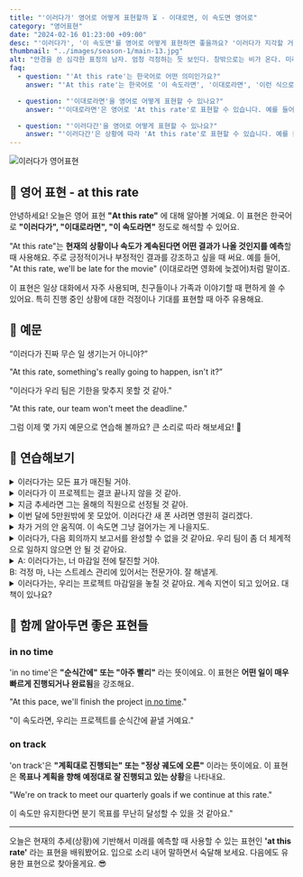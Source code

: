 ```yaml
---
title: "'이러다가' 영어로 어떻게 표현할까 ⏳ - 이대로면, 이 속도면 영어로"
category: "영어표현"
date: "2024-02-16 01:23:00 +09:00"
desc: "'이러다가', '이 속도면'를 영어로 어떻게 표현하면 좋을까요? '이러다가 지각할 거 같아', '이러다가 정말 큰일 날 것 같아' 등을 영어로 표현하는 법을 배워봅시다. 다양한 예문을 통해서 연습하고 본인의 표현으로 만들어 보세요."
thumbnail: "../images/season-1/main-13.jpg"
alt: "안경을 쓴 심각한 표정의 남자. 엄청 걱정하는 듯 보인다. 창밖으로는 비가 온다. 미래에 대해 걱정하는 분위기"
faq:
  - question: "'At this rate'는 한국어로 어떤 의미인가요?"
    answer: "'At this rate'는 한국어로 '이 속도라면', '이대로라면', '이런 식으로 계속된다면' 등으로 해석됩니다. 현재의 상황이나 진행 속도가 계속될 경우 예상되는 결과를 언급할 때 사용합니다."

  - question: "'이대로라면'을 영어로 어떻게 표현할 수 있나요?"
    answer: "'이대로라면'은 영어로 'At this rate'로 표현할 수 있습니다. 예를 들어, '이대로라면 내일까지 일을 끝내기 힘들 것 같아'는 'At this rate, it'll be difficult to finish the work by tomorrow'로 말할 수 있습니다."

  - question: "'이러다간'을 영어로 어떻게 표현할 수 있나요?"
    answer: "'이러다간'은 상황에 따라 'At this rate'로 표현할 수 있습니다. 예를 들어, '이러다간 시험에 떨어질 거야'는 'At this rate, you'll fail the exam'으로 말할 수 있습니다. 이는 현재 상황이 계속될 경우 예상되는 부정적인 결과를 강조합니다."
---
```


![이러다가 영어표현](../images/season-1/main-13.jpg)

## 🌟 영어 표현 - at this rate

안녕하세요! 오늘은 영어 표현 **"At this rate"** 에 대해 알아볼 거예요. 이 표현은 한국어로 **"이러다가", "이대로라면", "이 속도라면"** 정도로 해석할 수 있어요.

"At this rate"는 **현재의 상황이나 속도가 계속된다면 어떤 결과가 나올 것인지를 예측**할 때 사용해요. 주로 긍정적이거나 부정적인 결과를 강조하고 싶을 때 써요. 예를 들어, "At this rate, we'll be late for the movie" (이대로라면 영화에 늦겠어)처럼 말이죠.

이 표현은 일상 대화에서 자주 사용되며, 친구들이나 가족과 이야기할 때 편하게 쓸 수 있어요. 특히 진행 중인 상황에 대한 걱정이나 기대를 표현할 때 아주 유용해요.

<script async src="https://pagead2.googlesyndication.com/pagead/js/adsbygoogle.js?client=ca-pub-1465612013356152"
     crossorigin="anonymous"></script>
<!-- engple-horizontal-ad -->

<ins class="adsbygoogle"
     style="display:block"
     data-ad-client="ca-pub-1465612013356152"
     data-ad-slot="2106896038"
     data-ad-format="auto"
     data-full-width-responsive="true"></ins>

<script>
     (adsbygoogle = window.adsbygoogle || []).push({});
</script>

## 📖 예문

“이러다가 진짜 무슨 일 생기는거 아니야?”

"At this rate, something's really going to happen, isn't it?”

"이러다가 우리 팀은 기한을 맞추지 못할 것 같아."

"At this rate, our team won't meet the deadline."

그럼 이제 몇 가지 예문으로 연습해 볼까요? 큰 소리로 따라 해보세요! 🎉

## 💬 연습해보기

<details>
  <summary>이러다가는 모든 표가 매진될 거야.</summary>
  <span>At this rate, all the tickets will be sold out.</span>
</details>

<details>
 <summary>이러다가 이 프로젝트는 결코 끝나지 않을 것 같아.</summary>
  <span>At this rate, this project will never finish.</span>
</details>

<details>
  <summary>지금 추세라면 그는 올해의 직원으로 선정될 것 같아.</summary>
  <span>At this rate, he's going to be named Employee of the Year.</span>
</details>

<details>
  <summary>이번 달에 5만원밖에 못 모았어. 이러다간 새 폰 사려면 영원히 걸리겠다.</summary>
  <span>I've only saved $50 this month. At this rate, it'll <a href="/blog/in-english/010.take-a-while/">take forever</a> to afford that new phone</span>
</details>

<details>
  <summary>차가 거의 안 움직여. 이 속도면 그냥 걸어가는 게 나을지도.</summary>
  <span>The traffic is barely moving. At this rate, we <a href="/blog/in-english/003.might-as-well/">might as well</a> walk to the concert.</span>
</details>

<details>
  <summary>이러다가, 다음 회의까지 보고서를 완성할 수 없을 것 같아요. 우리 팀이 좀 더 체계적으로 일하지 않으면 안 될 것 같아요.</summary>
  <span>At this rate, we won't be able to finish the report by the next meeting. Our team needs to start working more systematically</span>
</details>

<details>
  <summary>A: 이러다가는, 너 마감일 전에 탈진할 거야.<br>
B: 걱정 마, 나는 스트레스 관리에 있어서는 전문가야. 잘 해낼게.</summary>
  <span>A: "At this rate, you're going to burn out before the deadline.<br>
B: Don't worry, I'm an expert at managing stress. I'll handle it.</span>
</details>

<details>
  <summary>이러다가는, 우리는 프로젝트 마감일을 놓칠 것 같아요. 계속 지연이 되고 있어요. 대책이 있나요?</summary>
  <span>At this rate, we're going to miss the project deadline. It keeps getting <a href="/blog/in-english/338.delay/">delayed</a>. Do you have any plan?</span>
</details>

## 🤝 함께 알아두면 좋은 표현들

### in no time

'in no time'은 **"순식간에" 또는 "아주 빨리"** 라는 뜻이에요. 이 표현은 **어떤 일이 매우 빠르게 진행되거나 완료됨**을 강조해요.

"At this pace, we'll finish the project [in no time](/blog/in-english/236.in-no-time/)."

"이 속도라면, 우리는 프로젝트를 순식간에 끝낼 거예요."

### on track

'on track'은 **"계획대로 진행되는" 또는 "정상 궤도에 오른"** 이라는 뜻이에요. 이 표현은 **목표나 계획을 향해 예정대로 잘 진행되고 있는 상황**을 나타내요.

"We're on track to meet our quarterly goals if we continue at this rate."

이 속도만 유지한다면 분기 목표를 무난히 달성할 수 있을 것 같아요."

---

오늘은 현재의 추세(상황)에 기반해서 미래를 예측할 때 사용할 수 있는 표현인 **'at this rate'** 라는 표현을 배워봤어요. 입으로 소리 내어 말하면서 숙달해 보세요. 다음에도 유용한 표현으로 찾아올게요. 😎
